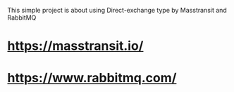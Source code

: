 This simple project is about using Direct-exchange type by Masstransit and RabbitMQ
# https://masstransit.io/
# https://www.rabbitmq.com/

